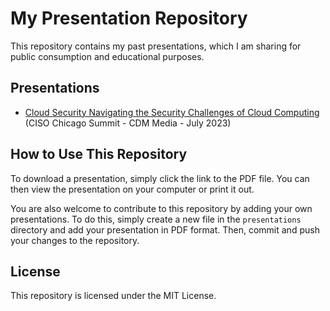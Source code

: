 # My Presentation Repository

This repository contains my past presentations, which I am sharing for public consumption and educational purposes.

## Presentations

* [Cloud Security Navigating the Security Challenges of Cloud Computing](./2023/Cloud%20Security%20Navigating%20the%20Security%20Challenges%20of%20Cloud%20Computing.pdf) (CISO Chicago Summit - CDM Media - July 2023)


## How to Use This Repository

To download a presentation, simply click the link to the PDF file. You can then view the presentation on your computer or print it out.

You are also welcome to contribute to this repository by adding your own presentations. To do this, simply create a new file in the `presentations` directory and add your presentation in PDF format. Then, commit and push your changes to the repository.

## License

This repository is licensed under the MIT License.
